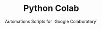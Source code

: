 <h1 align="center">Python Colab</h1>
<p>
<p align="center"> Automations Scripts for `Google Colaboratory` </p>
